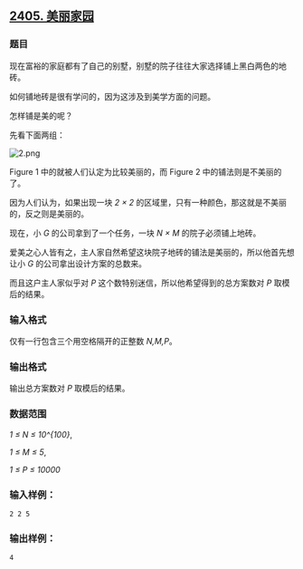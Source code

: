 ## [2405. 美丽家园](https://www.acwing.com/problem/content/2407/)

### 题目

现在富裕的家庭都有了自己的别墅，别墅的院子往往大家选择铺上黑白两色的地砖。

如何铺地砖是很有学问的，因为这涉及到美学方面的问题。

怎样铺是美的呢？

先看下面两组：

 ![2.png](https://cdn.acwing.com/media/article/image/2020/08/28/19_32d57758e8-2.png)

Figure 1 中的就被人们认定为比较美丽的，而 Figure 2 中的铺法则是不美丽的了。

因为人们认为，如果出现一块 *2 × 2* 的区域里，只有一种颜色，那这就是不美丽的，反之则是美丽的。

现在，小 *G* 的公司拿到了一个任务，一块 *N × M* 的院子必须铺上地砖。

爱美之心人皆有之，主人家自然希望这块院子地砖的铺法是美丽的，所以他首先想让小 *G* 的公司拿出设计方案的总数来。

而且这户主人家似乎对 *P* 这个数特别迷信，所以他希望得到的总方案数对 *P* 取模后的结果。

### 输入格式

仅有一行包含三个用空格隔开的正整数 *N,M,P*。

### 输出格式

输出总方案数对 *P* 取模后的结果。

### 数据范围

*1 ≤ N ≤ 10^{100}*,

*1 ≤ M ≤ 5*,

*1 ≤ P ≤ 10000*

### 输入样例：

```
2 2 5
```

### 输出样例：

```
4
```
